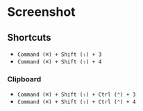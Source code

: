 # Screenshot

## Shortcuts

- `Command (⌘) + Shift (⇧) + 3`
- `Command (⌘) + Shift (⇧) + 4`

### Clipboard

- `Command (⌘) + Shift (⇧) + Ctrl (⌃) + 3`
- `Command (⌘) + Shift (⇧) + Ctrl (⌃) + 4`
